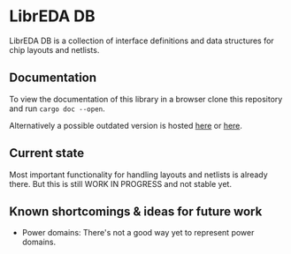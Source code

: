 # LibrEDA DB

LibrEDA DB is a collection of interface definitions and data structures for chip layouts and netlists.

## Documentation

To view the documentation of this library in a browser clone this repository
and run `cargo doc --open`.

Alternatively a possible outdated version is hosted [here](https://libreda.org/doc/libreda_db) or [here](https://libreda.codeberg.page/doc/libreda_db).

## Current state

Most important functionality for handling layouts and netlists is already there.
But this is still WORK IN PROGRESS and not stable yet.

## Known shortcomings & ideas for future work

* Power domains: There's not a good way yet to represent power domains.
